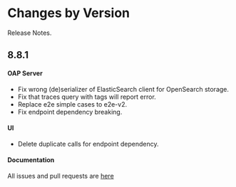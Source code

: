 Changes by Version
==================
Release Notes.

8.8.1
------------------

#### OAP Server
* Fix wrong (de)serializer of ElasticSearch client for OpenSearch storage.
* Fix that traces query with tags will report error.
* Replace e2e simple cases to e2e-v2.
* Fix endpoint dependency breaking.

#### UI
* Delete duplicate calls for endpoint dependency. 

#### Documentation


All issues and pull requests are [here](https://github.com/apache/skywalking/milestone/104?closed=1)

